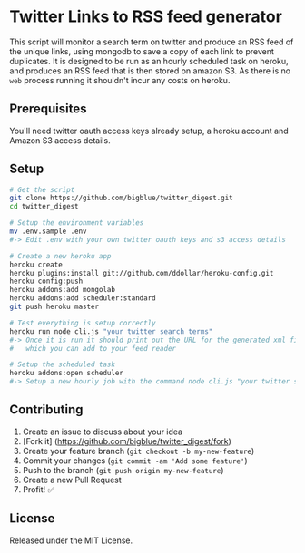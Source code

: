 # Twitter Links to RSS feed generator

This script will monitor a search term on twitter and produce an RSS feed of the unique links, using mongodb to save a copy of each link to prevent duplicates. It is designed to be run as an hourly scheduled task on heroku, and produces an RSS feed that is then stored on amazon S3. As there is no `web` process running it shouldn't incur any costs on heroku.

## Prerequisites

You'll need twitter oauth access keys already setup, a heroku account and Amazon S3 access details.

## Setup

```bash
# Get the script
git clone https://github.com/bigblue/twitter_digest.git
cd twitter_digest

# Setup the environment variables
mv .env.sample .env
#-> Edit .env with your own twitter oauth keys and s3 access details

# Create a new heroku app
heroku create
heroku plugins:install git://github.com/ddollar/heroku-config.git
heroku config:push
heroku addons:add mongolab
heroku addons:add scheduler:standard
git push heroku master

# Test everything is setup correctly
heroku run node cli.js "your twitter search terms"
#-> Once it is run it should print out the URL for the generated xml file, 
#   which you can add to your feed reader

# Setup the scheduled task
heroku addons:open scheduler
#-> Setup a new hourly job with the command node cli.js "your twitter search terms"
```

## Contributing

1. Create an issue to discuss about your idea
2. [Fork it] (https://github.com/bigblue/twitter_digest/fork)
3. Create your feature branch (`git checkout -b my-new-feature`)
4. Commit your changes (`git commit -am 'Add some feature'`)
5. Push to the branch (`git push origin my-new-feature`)
6. Create a new Pull Request
7. Profit! :white_check_mark:

## License

Released under the MIT License.

